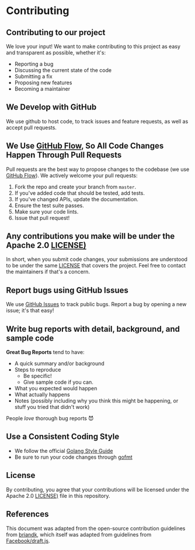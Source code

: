 Contributing
====

## Contributing to our project

We love your input! We want to make contributing to this project as easy and transparent as possible, whether it's:

- Reporting a bug
- Discussing the current state of the code
- Submitting a fix
- Proposing new features
- Becoming a maintainer

## We Develop with GitHub

We use github to host code, to track issues and feature requests, as well as accept pull requests.

## We Use [GitHub Flow](https://guides.github.com/introduction/flow/index.html), So All Code Changes Happen Through Pull Requests

Pull requests are the best way to propose changes to the codebase (we use [GitHub Flow](https://guides.github.com/introduction/flow/index.html)). We actively welcome your pull requests:

1. Fork the repo and create your branch from `master`.
2. If you've added code that should be tested, add tests.
3. If you've changed APIs, update the documentation.
4. Ensure the test suite passes.
5. Make sure your code lints.
6. Issue that pull request!

## Any contributions you make will be under the Apache 2.0 [LICENSE)](https://github.com/cisco-sso/mh/blob/master/LICENSE)

In short, when you submit code changes, your submissions are understood to be under the same [LICENSE](https://choosealicense.com/licenses/apache-2.0/) that covers the project. Feel free to contact the maintainers if that's a concern.

## Report bugs using GitHub Issues

We use [GitHub Issues](https://github.com/cisco-sso/mh/issues) to track public bugs. Report a bug by opening a new issue; it's that easy!

## Write bug reports with detail, background, and sample code

**Great Bug Reports** tend to have:

- A quick summary and/or background
- Steps to reproduce
  - Be specific!
  - Give sample code if you can.
- What you expected would happen
- What actually happens
- Notes (possibly including why you think this might be happening, or stuff you tried that didn't work)

People *love* thorough bug reports :smiling_imp:

## Use a Consistent Coding Style

* We follow the official [Golang Style Guide](https://github.com/golang/go/wiki/Style)
* Be sure to run your code changes through [gofmt](https://golang.org/cmd/gofmt/)

## License

By contributing, you agree that your contributions will be licensed under the Apache 2.0 [LICENSE)](https://github.com/cisco-sso/mh/blob/master/LICENSE) file in this repository.

## References

This document was adapted from the open-source contribution guidelines from [briandk](https://gist.github.com/briandk/3d2e8b3ec8daf5a27a62), which itself was adapted from guidelines from [Facebook/draft.js](https://github.com/facebook/draft-js/blob/a9316a723f9e918afde44dea68b5f9f39b7d9b00/CONTRIBUTING.md).

